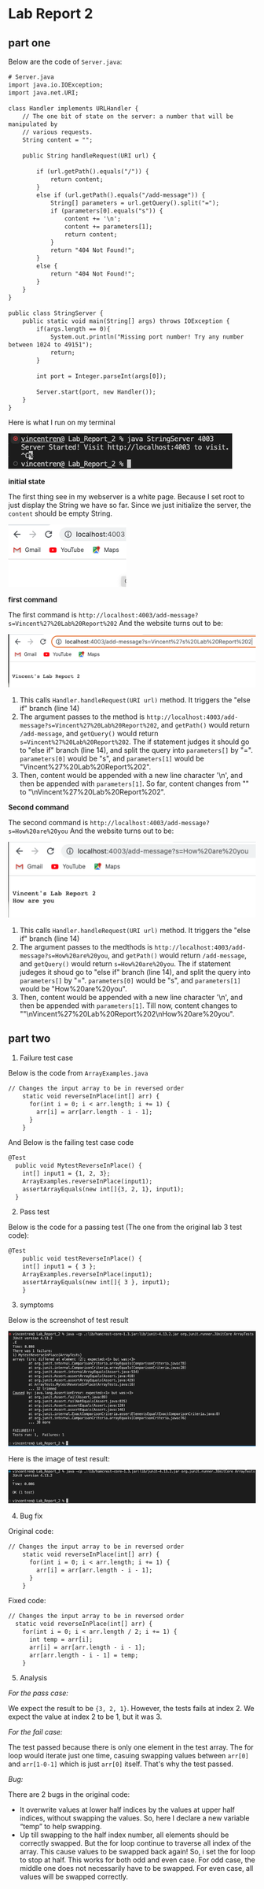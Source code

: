 # Lab Report 2
## part one
Below are the code of `Server.java`:
```
# Server.java
import java.io.IOException;
import java.net.URI;

class Handler implements URLHandler {
    // The one bit of state on the server: a number that will be manipulated by
    // various requests.
    String content = "";

    public String handleRequest(URI url) {

        if (url.getPath().equals("/")) {
            return content;
        }
        else if (url.getPath().equals("/add-message")) {
            String[] parameters = url.getQuery().split("=");
            if (parameters[0].equals("s")) {
                content += '\n';
                content += parameters[1];
                return content;
            }
            return "404 Not Found!";
        }
        else {
            return "404 Not Found!";
        }
    }
}

public class StringServer {
    public static void main(String[] args) throws IOException {
        if(args.length == 0){
            System.out.println("Missing port number! Try any number between 1024 to 49151");
            return;
        }

        int port = Integer.parseInt(args[0]);

        Server.start(port, new Handler());
    }
}
```
Here is what I run on my terminal

![terminal.png](/images/terminal.png)

**initial state**

The first thing see in my webserver is a white page. 
Because I set root to just display the String we have so far.
Since we just initialize the server, the `content` should be empty String.

![root](/images/root.png)

**first command**

The first command is `http://localhost:4003/add-message?s=Vincent%27%20Lab%20Report%202`
And the website turns out to be:

![String-1](/images/String-1.png)

1. This calls `Handler.handleRequest(URI url)` method. It triggers the "else if" branch (line 14)
2. The argument passes to the method is `http://localhost:4003/add-message?s=Vincent%27%20Lab%20Report%202`, and `getPath()` would return `/add-message`, and `getQuery()` would return `s=Vincent%27%20Lab%20Report%202`.
The if statement judges it should go to "else if" branch (line 14), and split the query into `parameters[]` by "=".
`parameters[0]` would be "s", and `parameters[1]` would be "Vincent%27%20Lab%20Report%202".
3. Then, content would be appended with a new line character '\n', and then be appended with `parameters[1]`.
So far, content changes from "" to "\nVincent%27%20Lab%20Report%202".

**Second command**

The second command is `http://localhost:4003/add-message?s=How%20are%20you`
And the website turns out to be:

![String-2](/images/String-2.png)

1. This calls `Handler.handleRequest(URI url)` method. It triggers the "else if" branch (line 14)
2. The argument passes to the medthods is `http://localhost:4003/add-message?s=How%20are%20you`, and `getPath()` would return `/add-message`, and `getQuery()` would return `s=How%20are%20you`.
The if statement judeges it shoud go to "else if" branch (line 14), and split the query into `parameters[]` by "=".
`parameters[0]` would be "s", and `parameters[1]` would be "How%20are%20you".
3. Then, content would be appended with a new line character '\n', and then be appended with `parameters[1]`.
Till now, content changes to ""\nVincent%27%20Lab%20Report%202\nHow%20are%20you".

## part two

1. Failure test case

Below is the code from `ArrayExamples.java`
```
// Changes the input array to be in reversed order
    static void reverseInPlace(int[] arr) {
      for(int i = 0; i < arr.length; i += 1) {
        arr[i] = arr[arr.length - i - 1];
      }
    }
```
And Below is the failing test case code
```
@Test 
  public void MytestReverseInPlace() {
    int[] input1 = {1, 2, 3};
    ArrayExamples.reverseInPlace(input1);
    assertArrayEquals(new int[]{3, 2, 1}, input1);
  }
```

2. Pass test

Below is the code for a passing test (The one from the original lab 3 test code):
```
@Test 
	public void testReverseInPlace() {
    int[] input1 = { 3 };
    ArrayExamples.reverseInPlace(input1);
    assertArrayEquals(new int[]{ 3 }, input1);
	}
```

3. symptoms

Below is the screenshot of test result

![fail-test](/images/fail-test.png)

Here is the image of test result:

![pass-test](/images/pass-test.png)

4. Bug fix

Original code:
```
// Changes the input array to be in reversed order
    static void reverseInPlace(int[] arr) {
      for(int i = 0; i < arr.length; i += 1) {
        arr[i] = arr[arr.length - i - 1];
      }
    }
```
Fixed code:
```
// Changes the input array to be in reversed order
  static void reverseInPlace(int[] arr) {
    for(int i = 0; i < arr.length / 2; i += 1) {
      int temp = arr[i];
      arr[i] = arr[arr.length - i - 1];
      arr[arr.length - i - 1] = temp;
    }
```

5. Analysis

*For the pass case:*

We expect the result to be `{3, 2, 1}`. However, the tests fails at index 2. We expect the value at index 2 to be 1, but it was 3.

*For the fail case:*

The test passed because there is only one element in the test array. The for loop would iterate just one time, casuing swapping values between `arr[0]` and `arr[1-0-1]` which is just `arr[0]` itself. That's why the test passed.

*Bug:*

There are 2 bugs in the original code:
- It overwrite values at lower half indices by the values at upper half indices, without swapping the values. So, here I declare a new variable “temp” to help swapping.
- Up till swapping to the half index number, all elements should be correctly swapped. But the for loop continue to traverse all index of the array. This cause values to be swapped back again! So, i set the for loop to stop at half. This works for both odd and even case. For odd case, the middle one does not necessarily have to be swapped. For even case, all values will be swapped correctly.
